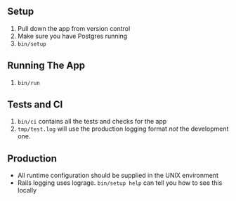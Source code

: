 ## Setup

1. Pull down the app from version control
2. Make sure you have Postgres running
3. `bin/setup`

## Running The App

1. `bin/run`

## Tests and CI

1. `bin/ci` contains all the tests and checks for the app
2. `tmp/test.log` will use the production logging format *not* the development one.

## Production

* All runtime configuration should be supplied in the UNIX environment
* Rails logging uses lograge. `bin/setup help` can tell you how to see this locally
